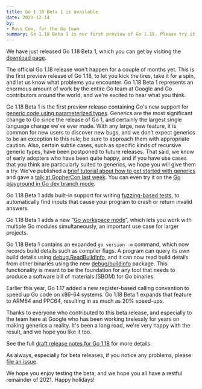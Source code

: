 ```yaml
---
title: Go 1.18 Beta 1 is available
date: 2021-12-14
by:
- Russ Cox, for the Go team
summary: Go 1.18 Beta 1 is our first preview of Go 1.18. Please try it and let us know if you find problems.
---
```


We have just released Go 1.18 Beta 1,
which you can get by visiting the [download page](/dl/#go1.18beta1).

The official Go 1.18 release won't happen for a couple of months yet.
This is the first preview release of Go 1.18, to let you kick the tires,
take it for a spin, and let us know what problems you encounter.
Go 1.18 Beta 1 represents an enormous amount of work
by the entire Go team at Google and Go contributors around the world,
and we're excited to hear what you think.

Go 1.18 Beta 1 is the first preview release containing
Go's new support for [generic code using parameterized types](/blog/why-generics).
Generics are the most significant change to Go since the release of Go 1,
and certainly the largest single language change we've ever made.
With any large, new feature, it is common for new users to discover new bugs,
and we don’t expect generics to be an exception to this rule;
be sure to approach them with appropriate caution.
Also, certain subtle cases, such as specific kinds of recursive generic types,
have been postponed to future releases.
That said, we know of early adopters who have been quite happy,
and if you have use cases that you think are particularly suited to generics,
we hope you will give them a try.
We've published a
[brief tutorial about how to get started with generics](/doc/tutorial/generics)
and gave a
[talk at GopherCon last week](https://www.youtube.com/watch?v=35eIxI_n5ZM&t=1755s).
You can even try it on the
[Go playground in Go dev branch mode](/play/?v=gotip).

Go 1.18 Beta 1 adds built-in support for writing
[fuzzing-based tests](/blog/fuzz-beta),
to automatically find inputs that cause your program to crash or return invalid answers.

Go 1.18 Beta 1 adds a new “[Go workspace mode](/design/45713-workspace)”,
which lets you work with multiple Go modules simultaneously,
an important use case for larger projects.

Go 1.18 Beta 1 contains an expanded `go version -m` command,
which now records build details such as compiler flags.
A program can query its own build details using
[debug.ReadBuildInfo](https://pkg.go.dev/runtime/debug@master#BuildInfo),
and it can now read build details from other binaries using the new
[debug/buildinfo](https://pkg.go.dev/debug/buildinfo@master) package.
This functionality is meant to be the foundation
for any tool that needs to produce a software bill of materials (SBOM) for Go binaries.

Earlier this year, Go 1.17 added a new register-based
calling convention to speed up Go code on x86-64 systems.
Go 1.18 Beta 1 expands that feature to ARM64 and PPC64,
resulting in as much as 20% speed-ups.

Thanks to everyone who contributed to this beta release,
and especially to the team here at Google who has been
working tirelessly for years on making generics a reality.
It's been a long road, we're very happy with the result,
and we hope you like it too.

See the full [draft release notes for Go 1.18](https://tip.golang.org/doc/go1.18) for more details.

As always, especially for beta releases, if you notice any problems,
please [file an issue](/issue/new).

We hope you enjoy testing the beta,
and we hope you all have a restful remainder of 2021.
Happy holidays!


